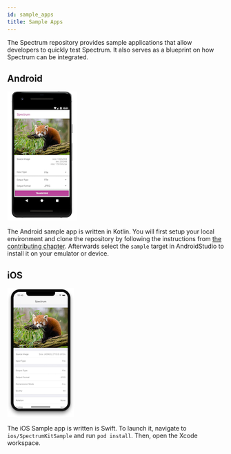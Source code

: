 ```yaml
---
id: sample_apps
title: Sample Apps
---
```


The Spectrum repository provides sample applications that allow developers to quickly test Spectrum. It also serves as a blueprint on how Spectrum can be integrated.

## Android

![Screenshot of the sample app running on Android](assets/sample_app_android_screen.png)

The Android sample app is written in Kotlin. You will first setup your local environment and clone the repository by following the instructions from [the contributing chapter](contributing_android.md). Afterwards select the `sample` target in AndroidStudio to install it on your emulator or device.

## iOS

![Screenshot of the sample app running on iOS](assets/sample_app_ios_screen.png)

The iOS Sample app is written is Swift. To launch it, navigate to `ios/SpectrumKitSample` and run `pod install`. Then, open the Xcode workspace.
